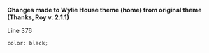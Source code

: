 **Changes made to Wylie House theme (home) from original theme (Thanks, Roy v. 2.1.1)**

Line 376

```
color: black;
```
